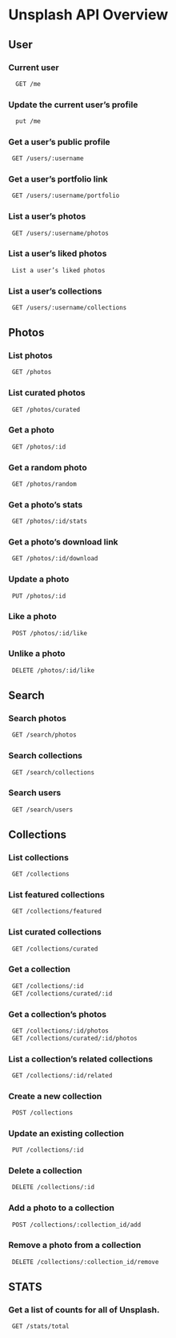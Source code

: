 # Unsplash API Overview

## User

### Current user
```bash
  GET /me
```

### Update the current user’s profile
```bash
  put /me
```

### Get a user’s public profile
```bash
 GET /users/:username
```

### Get a user’s portfolio link
```bash
 GET /users/:username/portfolio
```

### List a user’s photos
```bash
 GET /users/:username/photos
```

### List a user’s liked photos
```bash
 List a user’s liked photos
```

### List a user’s collections
```bash
 GET /users/:username/collections
```

## Photos

### List photos
```bash
 GET /photos
```

### List curated photos
```bash
 GET /photos/curated
```

### Get a photo
```bash
 GET /photos/:id
```

### Get a random photo
```bash
 GET /photos/random
```

### Get a photo’s stats
```bash
 GET /photos/:id/stats
```

### Get a photo’s download link
```bash
 GET /photos/:id/download
```

### Update a photo
```bash
 PUT /photos/:id
```

### Like a photo
```bash
 POST /photos/:id/like
```

### Unlike a photo
```bash
 DELETE /photos/:id/like
```

## Search

### Search photos
```bash
 GET /search/photos
```

### Search collections
```bash
 GET /search/collections
```

### Search users
```bash
 GET /search/users
```

## Collections

### List collections
```bash
 GET /collections
```

### List featured collections
```bash
 GET /collections/featured
```

### List curated collections
```bash
 GET /collections/curated
```

### Get a collection
```bash
 GET /collections/:id
 GET /collections/curated/:id
```

### Get a collection’s photos
```bash
 GET /collections/:id/photos
 GET /collections/curated/:id/photos
```

### List a collection’s related collections
```bash
 GET /collections/:id/related
```

### Create a new collection
```bash
 POST /collections
```

### Update an existing collection
```bash
 PUT /collections/:id
```

### Delete a collection
```bash
 DELETE /collections/:id
```

### Add a photo to a collection
```bash
 POST /collections/:collection_id/add
```

### Remove a photo from a collection
```bash
 DELETE /collections/:collection_id/remove
```

## STATS

### Get a list of counts for all of Unsplash.
```bash
 GET /stats/total
```
